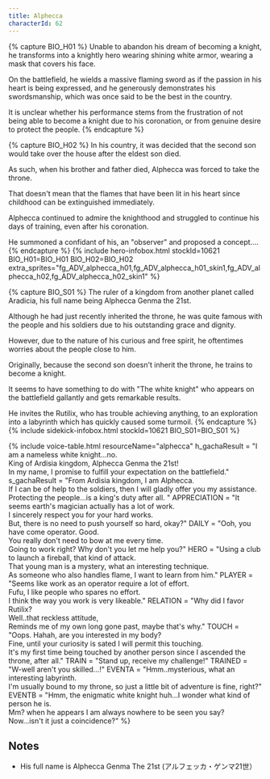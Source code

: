 ```yaml
---
title: Alphecca
characterId: 62
---
```


{% capture BIO_H01 %}
Unable to abandon his dream of becoming a knight, he transforms into a knightly hero wearing  shining white armor, wearing a mask that covers his face. 

On the battlefield, he wields a massive flaming sword as if the passion in his heart is being expressed, and he generously demonstrates his swordsmanship, which was once said to be the best in the country.  

It is unclear whether his performance stems from the frustration of not being able to become a knight due to his coronation, or from genuine desire to protect the people.
{% endcapture %}

{% capture BIO_H02 %}
In his country, it was decided that the second son would take over the house after the eldest son died.  

As such, when his brother and father died, Alphecca was forced to take the throne. 

That doesn't mean that the flames that have been lit in his heart since childhood can be extinguished immediately.  

Alphecca continued to admire the knighthood and struggled to continue his days of training, even after his coronation. 

He summoned a confidant of his, an "observer" and proposed a concept....
{% endcapture %}
{% include hero-infobox.html stockId=10621 BIO_H01=BIO_H01 BIO_H02=BIO_H02 extra_sprites="fg_ADV_alphecca_h01,fg_ADV_alphecca_h01_skin1,fg_ADV_alphecca_h02,fg_ADV_alphecca_h02_skin1" %}

{% capture BIO_S01 %}
The ruler of a kingdom from another planet called Aradicia, his full name being Alphecca Genma the 21st. 

Although he had just recently inherited the throne, he was quite famous with the people and his soldiers due to his outstanding grace and dignity. 

However, due to the nature of his curious and free spirit, he oftentimes worries about the people close to him. 

Originally, because the second son doesn't inherit the throne, he trains to become a knight.

It seems to have something to do with "The white knight" who appears on the battlefield gallantly and gets remarkable results.

He invites the Rutilix, who has trouble achieving anything, to an exploration into a labyrinth which has quickly caused some turmoil.
{% endcapture %}
{% include sidekick-infobox.html stockId=10621 BIO_S01=BIO_S01 %}

{% include voice-table.html resourceName="alphecca"
h_gachaResult = "I am a nameless white knight…no.<br>King of Ardisia kingdom, Alphecca Genma the 21st!<br>In my name, I promise to fulfill your expectation on the battlefield."
s_gachaResult = "From Ardisia kingdom, I am Alphecca.<br>If I can be of help to the soldiers, then I will gladly offer you my assistance.<br>Protecting the people…is a king's duty after all. "
APPRECIATION = "It seems earth's magician actually has a lot of work.<br>I sincerely respect you for your hard works.<br>But, there is no need to push yourself so hard, okay?"
DAILY = "Ooh, you have come operator. Good.<br>You really don't need to bow at me every time.<br>Going to work right? Why don't you let me help you?"
HERO = "Using a club to launch a fireball, that kind of attack.<br>That young man is a mystery, what an interesting technique.<br>As someone who also handles flame, I want to learn from him."
PLAYER = "Seems like work as an operator require a lot of effort.<br>Fufu, I like people who spares no effort.<br>I think the way you work is very likeable."
RELATION = "Why did I favor Rutilix?<br>Well..that reckless attitude,<br>Reminds me of my own long gone past, maybe that's why."
TOUCH = "Oops. Hahah, are you interested in my body?<br>Fine, until your curiosity is sated I will permit this touching.<br>It's my first time being touched by another person since I ascended the throne, after all."
TRAIN = "Stand up, receive my challenge!"
TRAINED = "W-well aren't you skilled…!"
EVENTA = "Hmm..mysterious, what an interesting labyrinth.<br>I'm usually bound to my throne, so just a little bit of adventure is fine, right?"
EVENTB = "Hmm, the enigmatic white knight huh…I wonder what kind of person he is.<br>Mm? when he appears I am always nowhere to be seen you say?<br>Now…isn't it just a coincidence?"
%}

## Notes

- His full name is Alphecca Genma The 21st (アルフェッカ・ゲンマ21世）

